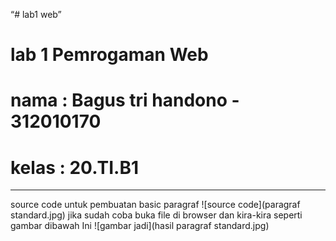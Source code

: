 “# lab1 web”

# lab 1 Pemrogaman Web
# nama : Bagus tri handono - 312010170
# kelas : 20.TI.B1
-------------------------------------------------------------------
source code untuk pembuatan basic paragraf
![source code](paragraf standard.jpg)
jika sudah coba buka file di browser dan kira-kira seperti gambar dibawah Ini
![gambar jadi](hasil paragraf standard.jpg)
